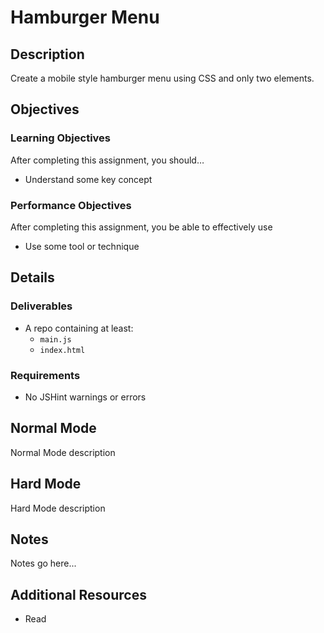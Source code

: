 # Hamburger Menu

## Description
Create a mobile style hamburger menu using CSS and only two elements.


## Objectives

### Learning Objectives

After completing this assignment, you should…

* Understand some key concept


### Performance Objectives

After completing this assignment, you be able to effectively use

* Use some tool or technique



## Details

### Deliverables

* A repo containing at least:
  * `main.js`
  * `index.html`

### Requirements

* No JSHint warnings or errors


## Normal Mode
Normal Mode description
            
## Hard Mode
Hard Mode description
            


## Notes

Notes go here...

## Additional Resources

* Read []()
